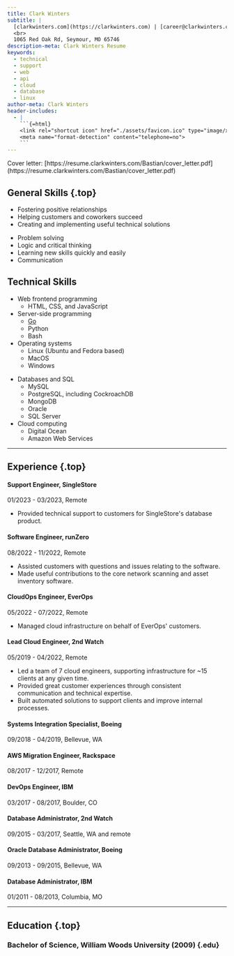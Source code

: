 ```yaml
---
title: Clark Winters
subtitle: |
  [clarkwinters.com](https://clarkwinters.com) | [career@clarkwinters.com](mailto:career@clarkwinters.com) | [417-880-6924](tel:+14178806924)
  <br>
  1065 Red Oak Rd, Seymour, MO 65746
description-meta: Clark Winters Resume
keywords:
  - technical
  - support
  - web
  - api
  - cloud
  - database
  - linux
author-meta: Clark Winters
header-includes:
  - |
    ```{=html}
    <link rel="shortcut icon" href="./assets/favicon.ico" type="image/x-icon">
    <meta name="format-detection" content="telephone=no">
    ```
---
```


<!-- markdownlint-disable MD033 MD001 -->

<div class="cover">
Cover letter: [https://resume.clarkwinters.com/Bastian/cover_letter.pdf](https://resume.clarkwinters.com/Bastian/cover_letter.pdf)
</div>

## General Skills {.top}

<div class="skills">
<div>

- Fostering positive relationships
- Helping customers and coworkers succeed
- Creating and implementing useful technical solutions

</div>

<div>

- Problem solving
- Logic and critical thinking
- Learning new skills quickly and easily
- Communication

</div>
</div>

## Technical Skills

<div class="skills">
<div>

- Web frontend programming
  - HTML, CSS, and JavaScript
- Server-side programming
  - [Go](https://go.dev/)
  - Python
  - Bash
- Operating systems
  - Linux (Ubuntu and Fedora based)
  - MacOS
  - Windows

</div>
<div>

- Databases and SQL
  - MySQL
  - PostgreSQL, including CockroachDB
  - MongoDB
  - Oracle
  - SQL Server
- Cloud computing
  - Digital Ocean
  - Amazon Web Services

</div>
</div>

---

<div class="xp"><!-- keep div -->

## Experience {.top}

#### Support Engineer, SingleStore

01/2023 - 03/2023, Remote

- Provided technical support to customers for SingleStore's database product.

#### Software Engineer, runZero

08/2022 - 11/2022, Remote

- Assisted customers with questions and issues relating to the software.
- Made useful contributions to the core network scanning and asset inventory software.

#### CloudOps Engineer, EverOps

05/2022 - 07/2022, Remote

- Managed cloud infrastructure on behalf of EverOps' customers.

#### Lead Cloud Engineer, 2nd Watch

05/2019 - 04/2022, Remote

- Led a team of 7 cloud engineers, supporting infrastructure for ~15 clients at any given time.
- Provided great customer experiences through consistent communication and technical expertise.
- Built automated solutions to support clients and improve internal processes.

#### Systems Integration Specialist, Boeing

09/2018 - 04/2019, Bellevue, WA

#### AWS Migration Engineer, Rackspace

08/2017 - 12/2017, Remote

#### DevOps Engineer, IBM

03/2017 - 08/2017, Boulder, CO

#### Database Administrator, 2nd Watch

09/2015 - 03/2017, Seattle, WA and remote

#### Oracle Database Administrator, Boeing

09/2013 - 09/2015, Bellevue, WA

#### Database Administrator, IBM

01/2011 - 08/2013, Columbia, MO

</div>
<p class="spacer"></p>

---

<div>

## Education {.top}

### Bachelor of Science, William Woods University (2009) {.edu}

</div>
